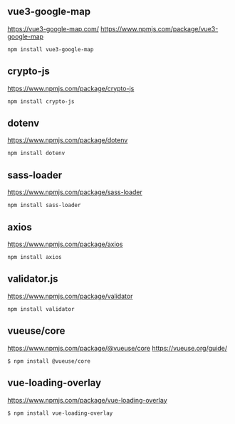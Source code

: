 ## vue3-google-map

https://vue3-google-map.com/
https://www.npmjs.com/package/vue3-google-map

    npm install vue3-google-map

<!-- --------------------------------------------------------------- -->

## crypto-js

https://www.npmjs.com/package/crypto-js

    npm install crypto-js

<!-- --------------------------------------------------------------- -->

## dotenv

https://www.npmjs.com/package/dotenv

    npm install dotenv

<!-- --------------------------------------------------------------- -->

## sass-loader

https://www.npmjs.com/package/sass-loader

    npm install sass-loader

<!-- --------------------------------------------------------------- -->

## axios

https://www.npmjs.com/package/axios
    
    npm install axios

<!-- --------------------------------------------------------------- -->

## validator.js

https://www.npmjs.com/package/validator

    npm install validator

<!-- --------------------------------------------------------------- -->

## vueuse/core

https://www.npmjs.com/package/@vueuse/core
https://vueuse.org/guide/

    $ npm install @vueuse/core

<!-- --------------------------------------------------------------- -->

## vue-loading-overlay

https://www.npmjs.com/package/vue-loading-overlay

    $ npm install vue-loading-overlay